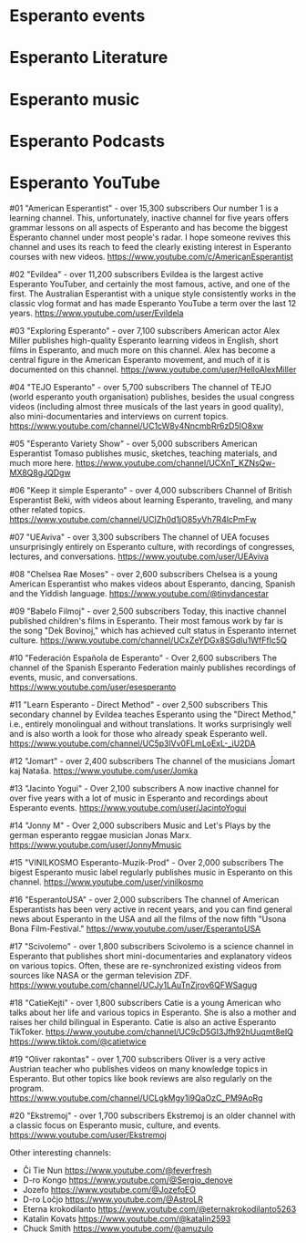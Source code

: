 # Esperanto events
# Esperanto Literature
# Esperanto music
# Esperanto Podcasts

# Esperanto YouTube

#01 "American Esperantist" - over 15,300 subscribers
Our number 1 is a learning channel. This, unfortunately, inactive channel for five years offers grammar lessons on all aspects of Esperanto and has become the biggest Esperanto channel under most people's radar. I hope someone revives this channel and uses its reach to feed the clearly existing interest in Esperanto courses with new videos.
https://www.youtube.com/c/AmericanEsperantist

#02 "Evildea" - over 11,200 subscribers
Evildea is the largest active Esperanto YouTuber, and certainly the most famous, active, and one of the first. The Australian Esperantist with a unique style consistently works in the classic vlog format and has made Esperanto YouTube a term over the last 12 years.
https://www.youtube.com/user/Evildela

#03 "Exploring Esperanto" - over 7,100 subscribers
American actor Alex Miller publishes high-quality Esperanto learning videos in English, short films in Esperanto, and much more on this channel. Alex has become a central figure in the American Esperanto movement, and much of it is documented on this channel.
https://www.youtube.com/user/HelloAlexMiller

#04 "TEJO Esperanto" - over 5,700 subscribers
The channel of TEJO (world esperanto youth organisation) publishes, besides the usual congress videos (including almost three musicals of the last years in good quality), also mini-documentaries and interviews on current topics.
https://www.youtube.com/channel/UC1cW8y4NncmbRr6zD5IO8xw

#05 "Esperanto Variety Show" - over 5,000 subscribers
American Esperantist Tomaso publishes music, sketches, teaching materials, and much more here.
https://www.youtube.com/channel/UCXnT_KZNsQw-MX8Q8gJQDgw

#06 "Keep it simple Esperanto" - over 4,000 subscribers
Channel of British Esperantist Beki, with videos about learning Esperanto, traveling, and many other related topics.
https://www.youtube.com/channel/UCIZh0d1jO85yVh7R4lcPmFw

#07 "UEAviva" - over 3,300 subscribers
The channel of UEA focuses unsurprisingly entirely on Esperanto culture, with recordings of congresses, lectures, and conversations.
https://www.youtube.com/user/UEAviva

#08 "Chelsea Rae Moses" - over 2,600 subscribers
Chelsea is a young American Esperantist who makes videos about Esperanto, dancing, Spanish and the Yiddish language.
https://www.youtube.com/@tinydancestar

#09 "Babelo Filmoj" - over 2,500 subscribers
Today, this inactive channel published children's films in Esperanto. Their most famous work by far is the song "Dek Bovinoj," which has achieved cult status in Esperanto internet culture.
https://www.youtube.com/channel/UCxZeYDGx8SGdIu1WfFfIc5Q

#10 "Federación Española de Esperanto" - Over 2,600 subscribers
The channel of the Spanish Esperanto Federation mainly publishes recordings of events, music, and conversations.
https://www.youtube.com/user/esesperanto

#11 "Learn Esperanto - Direct Method" - over 2,500 subscribers
This secondary channel by Evildea teaches Esperanto using the "Direct Method," i.e., entirely monolingual and without translations. It works surprisingly well and is also worth a look for those who already speak Esperanto well.
https://www.youtube.com/channel/UC5p3lVv0FLmLoExL-_iU2DA

#12 "Jomart" - over 2,400 subscribers
The channel of the musicians Ĵomart kaj Nataŝa.
https://www.youtube.com/user/Jomka

#13 "Jacinto Yogui" - Over 2,100 subscribers
A now inactive channel for over five years with a lot of music in Esperanto and recordings about Esperanto events.
https://www.youtube.com/user/JacintoYogui

#14 "Jonny M" - Over 2,000 subscribers
Music and Let's Plays by the german esperanto reggae musician Jonas Marx.
https://www.youtube.com/user/JonnyMmusic

#15 "VINILKOSMO Esperanto-Muzik-Prod" - Over 2,000 subscribers
The bigest Esperanto music label regularly publishes music in Esperanto on this channel.
https://www.youtube.com/user/vinilkosmo

#16 "EsperantoUSA" - over 2,000 subscribers
The channel of American Esperantists has been very active in recent years, and you can find general news about Esperanto in the USA and all the films of the now fifth "Usona Bona Film-Festival."
https://www.youtube.com/user/EsperantoUSA

#17 "Scivolemo" - over 1,800 subscribers
Scivolemo is a science channel in Esperanto that publishes short mini-documentaries and explanatory videos on various topics. Often, these are re-synchronized existing videos from sources like NASA or the german television ZDF.
https://www.youtube.com/channel/UCJy1LAuTnZjrov6QFWSagug

#18 "CatieKejti" - over 1,800 subscribers
Catie is a young American who talks about her life and various topics in Esperanto. She is also a mother and raises her child bilingual in Esperanto. Catie is also an active Esperanto TikToker.
https://www.youtube.com/channel/UC9cD5GI3Jfh92hUuqmt8eIQ
https://www.tiktok.com/@catietwice

#19 "Oliver rakontas" - over 1,700 subscribers
Oliver is a very active Austrian teacher who publishes videos on many knowledge topics in Esperanto. But other topics like book reviews are also regularly on the program.
https://www.youtube.com/channel/UCLgkMgy1i9QaOzC_PM9AoRg

#20 "Ekstremoj" - over 1,700 subscribers
Ekstremoj is an older channel with a classic focus on Esperanto music, culture, and events.
https://www.youtube.com/user/Ekstremoj

Other interesting channels:

* Ĉi Tie Nun https://www.youtube.com/@feverfresh
* D-ro Kongo https://www.youtube.com/@Sergio_denove
* Jozefo https://www.youtube.com/@JozefoEO
* D-ro Loĉjo https://www.youtube.com/@AstroLR
* Eterna krokodilanto https://www.youtube.com/@eternakrokodilanto5263
* Katalin Kovats https://www.youtube.com/@katalin2593
* Chuck Smith https://www.youtube.com/@amuzulo





